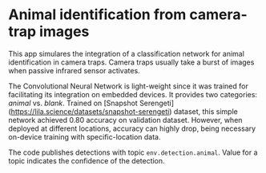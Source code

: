 # Animal identification from camera-trap images

This app simulares the integration of a classification network for animal identification in camera traps. Camera traps usually
take a burst of images when passive infrared sensor activates.
 
The Convolutional Neural Network is light-weight since it was trained for facilitating its integration on embedded devices. It
provides two categories: *animal* vs. *blank*. Trained on [Snapshot Serengeti] (https://lila.science/datasets/snapshot-serengeti) dataset,
 this simple network achieved 0.80 accuracy on validation dataset. However, when deployed at different locations, accuracy can
 highly drop, being necessary on-device training with specific-location data.
 
 The code publishes detections with topic `env.detection.animal`. Value for a topic indicates the confidence of the detection.

